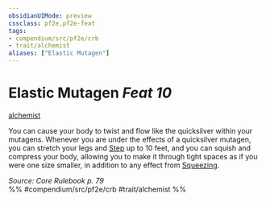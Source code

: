 ```yaml
---
obsidianUIMode: preview
cssclass: pf2e,pf2e-feat
tags:
- compendium/src/pf2e/crb
- trait/alchemist
aliases: ["Elastic Mutagen"]
---
```

# Elastic Mutagen  *Feat 10*  
[alchemist](rules/traits/alchemist.md "Alchemist Class Trait")  


You can cause your body to twist and flow like the quicksilver within your mutagens. Whenever you are under the effects of a quicksilver mutagen, you can stretch your legs and [Step](rules/actions/step.md) up to 10 feet, and you can squish and compress your body, allowing you to make it through tight spaces as if you were one size smaller, in addition to any effect from [Squeezing](rules/actions/squeeze.md).

*Source: Core Rulebook p. 79*  
%% #compendium/src/pf2e/crb #trait/alchemist %%